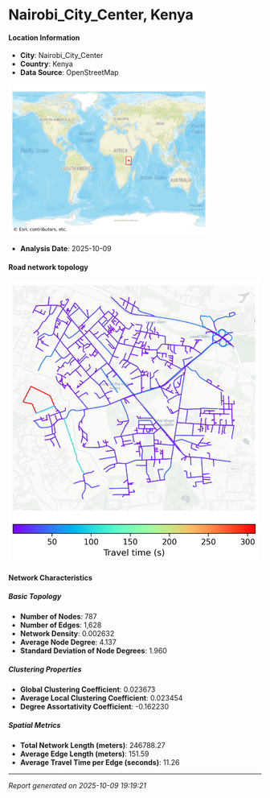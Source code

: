# Nairobi_City_Center, Kenya

#### Location Information

- **City**: Nairobi_City_Center
- **Country**: Kenya
- **Data Source**: OpenStreetMap
<img src="Nairobi_City_Center_location.png" alt="Nairobi_City_Center Location Map" width="400" />

- **Analysis Date**: 2025-10-09

#### Road network topology

<img src="Nairobi_City_Center_network_map.png" alt="Nairobi_City_Center Road Network Map" width="500"/>

#### Network Characteristics

##### Basic Topology

- **Number of Nodes**: 787
- **Number of Edges**: 1,628
- **Network Density**: 0.002632
- **Average Node Degree**: 4.137
- **Standard Deviation of Node Degrees**: 1.960

##### Clustering Properties

- **Global Clustering Coefficient**: 0.023673
- **Average Local Clustering Coefficient**: 0.023454
- **Degree Assortativity Coefficient**: -0.162230

##### Spatial Metrics

- **Total Network Length (meters)**: 246788.27
- **Average Edge Length (meters)**: 151.59
- **Average Travel Time per Edge (seconds)**: 11.26

---
*Report generated on 2025-10-09 19:19:21*
